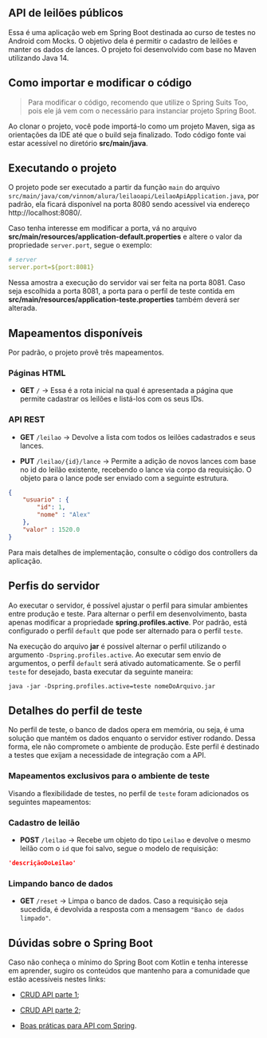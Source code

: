 ## API de leilões públicos

Essa é uma aplicação web em Spring Boot destinada ao curso de testes no Android com Mocks. O objetivo dela é permitir o cadastro de leilões e manter os dados de lances. O projeto foi desenvolvido com base no Maven utilizando Java 14.

## Como importar e modificar o código

> Para modificar o código, recomendo que utilize o Spring Suits Too, pois ele já vem com o necessário para instanciar projeto Spring Boot.

Ao clonar o projeto, você pode importá-lo como um projeto Maven, siga as orientações da IDE até que o build seja finalizado. Todo código fonte vai estar acessível no diretório **src/main/java**.

## Executando o projeto

O projeto pode ser executado a partir da função `main` do arquivo `src/main/java/com/vinnom/alura/leilaoapi/LeilaoApiApplication.java`, por padrão, ela ficará disponível na porta 8080 sendo acessível via endereço http://localhost:8080/.

Caso tenha interesse em modificar a porta, vá no arquivo **src/main/resources/application-default.properties** e altere o valor da propriedade `server.port`, segue o exemplo:

```yml
# server
server.port=${port:8081}
```

Nessa amostra a execução do servidor vai ser feita na porta 8081. Caso seja escolhida a porta 8081, a porta para o perfil de teste contida em **src/main/resources/application-teste.properties** também deverá ser alterada.

## Mapeamentos disponíveis

Por padrão, o projeto provê três mapeamentos.

### Páginas HTML

- **GET** `/` -> Essa é a rota inicial na qual é apresentada a página que permite cadastrar os leilões e listá-los com os seus IDs.

### API REST

- **GET** `/leilao` -> Devolve a lista com todos os leilões cadastrados e seus lances.

- **PUT** `/leilao/{id}/lance` -> Permite a adição de novos lances com base no id do leilão existente, recebendo o lance via corpo da requisição. O objeto para o lance pode ser enviado com a seguinte estrutura.

```json
{
	"usuario" : {
		"id": 1,
		"nome" : "Alex"
	},
	"valor" : 1520.0
}
```

Para mais detalhes de implementação, consulte o código dos controllers da aplicação.

## Perfis do servidor

Ao executar o servidor, é possível ajustar o perfil para simular ambientes entre produção e teste. Para alternar o perfil em desenvolvimento, basta apenas modificar a propriedade **spring.profiles.active**. Por padrão, está configurado o perfil `default` que pode ser alternado para o perfil `teste`.

Na execução do arquivo **jar** é possível alternar o perfil utilizando o argumento `-Dspring.profiles.active`. Ao executar sem envio de argumentos, o perfil `default` será ativado automaticamente. Se o perfil `teste` for desejado, basta executar da seguinte maneira:

```
java -jar -Dspring.profiles.active=teste nomeDoArquivo.jar
```

## Detalhes do perfil de teste

No perfil de teste, o banco de dados opera em memória, ou seja, é uma solução que mantém os dados enquanto o servidor estiver rodando. Dessa forma, ele não compromete o ambiente de produção. Este perfil é destinado a testes que exijam a necessidade de integração com a API.

### Mapeamentos exclusivos para o ambiente de teste

Visando a flexibilidade de testes, no perfil de `teste` foram adicionados os seguintes mapeamentos:

### Cadastro de leilão

- **POST** `/leilao` -> Recebe um objeto do tipo `Leilao` e devolve o mesmo leilão com o `id` que foi salvo, segue o modelo de requisição:

```json
'descriçãoDoLeilao'
```

### Limpando banco de dados

- **GET** `/reset` -> Limpa o banco de dados. Caso a requisição seja sucedida, é devolvida a resposta com a mensagem `"Banco de dados limpado"`.

## Dúvidas sobre o Spring Boot

Caso não conheça o mínimo do Spring Boot com Kotlin e tenha interesse em aprender, sugiro os conteúdos que mantenho para a comunidade que estão acessíveis nestes links:

- [CRUD API parte 1](https://medium.com/collabcode/implementando-uma-crud-api-no-spring-boot-com-kotlin-parte-1-c6e281d0f8f8);

- [CRUD API parte 2](https://medium.com/collabcode/implementando-uma-crud-api-no-spring-boot-com-kotlin-parte-2-3346312dc956);

- [Boas práticas para API com Spring](https://medium.com/collabcode/boas-pr%C3%A1ticas-para-a-implementa%C3%A7%C3%A3o-de-apis-no-spring-boot-com-kotlin-6e77aac110da).
